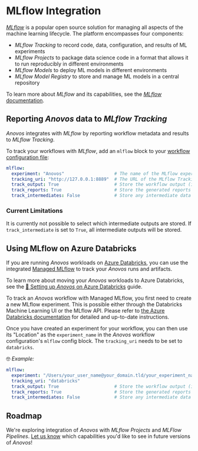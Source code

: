 # MLflow Integration

[_MLflow_](https://www.mlflow.org/) is a popular open source solution for managing all aspects of the
machine learning lifecycle.
The platform encompasses four components:

- _MLflow Tracking_ to record code, data, configuration, and results of ML experiments
- _MLflow Projects_ to package data science code in a format that allows it to run reproducibly in different environments
- _MLflow Models_ to deploy ML models in different environments
- _MLflow Model Registry_ to store and manage ML models in a central repository

To learn more about _MLflow_ and its capabilities, see the
[_MLflow_ documentation](https://www.mlflow.org/docs/latest/index.html).

## Reporting _Anovos_ data to _MLflow Tracking_

_Anovos_ integrates with _MLflow_ by reporting workflow metadata and results to _MLflow Tracking_.

To track your workflows with _MLflow_, add an `mlflow` block to your [workflow configuration file](config_file.md):

```yaml
mlflow:
  experiment: "Anovos"                   # The name of the MLflow experiment associated with your workflow
  tracking_uri: "http://127.0.0.1:8889"  # The URL of the MLflow Tracking server
  track_output: True                     # Store the workflow output (i.e., resulting dataset(s))
  track_reports: True                    # Store the generated reports
  track_intermediates: False             # Store any intermediate data generated by your workflow
```

### Current Limitations

It is currently not possible to select which intermediate outputs are stored.
If `track_intermediate` is set to `True`, all intermediate outputs will be stored.

## Using MLflow on Azure Databricks

If you are running _Anovos_ workloads on [Azure Databricks](https://azure.microsoft.com/services/databricks/),
you can use the integrated [Managed MLflow](https://www.databricks.com/product/managed-mlflow) to track
your _Anovos_ runs and artifacts.

To learn more about moving your _Anovos_ workloads to Azure Databricks, see the
[📖 Setting up _Anovos_ on Azure Databricks](setting-up/on_azure_databricks.md) guide.

To track an _Anovos_ workflow with Managed MLflow, you first need to create a new MLflow experiment.
This is possible either through the Databricks Machine Learning UI or the MLflow API.
Please refer to [the Azure Databricks documentation](https://docs.databricks.com/mlflow/tracking.html#experiments)
for detailed and up-to-date instructions.

Once you have created an experiment for your workflow, you can then use its "Location" as the `experiment_name`
in the _Anovos_ workflow configuration's `mlflow` config block.
The `tracking_uri` needs to be set to `databricks`.

🤓 _Example:_

```yaml
mlflow:
  experiment: "/Users/your_user_name@your_domain.tld/your_experiment_name"
  tracking_uri: "databricks"
  track_output: True                     # Store the workflow output (i.e., resulting dataset(s))
  track_reports: True                    # Store the generated reports
  track_intermediates: False             # Store any intermediate data generated by your workflow
```

## Roadmap

We're exploring integration of _Anovos_ with _MLflow Projects_ and _MLFlow Pipelines_.
[Let us know](../community/communication.md) which capabilities you'd like to see in future versions of _Anovos_!
